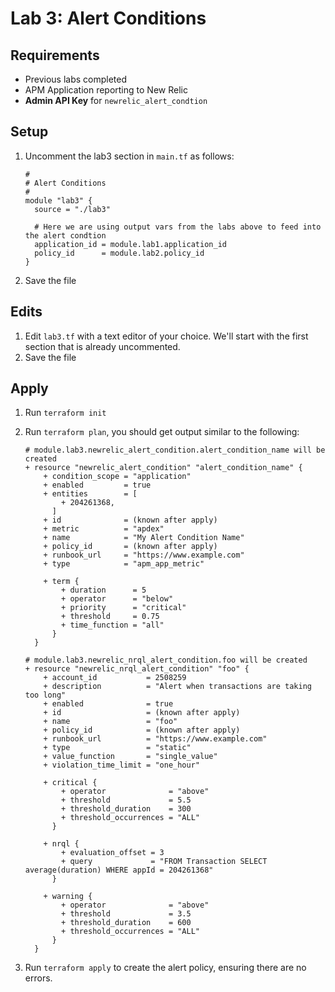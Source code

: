 # Lab 3: Alert Conditions

## Requirements

* Previous labs completed
* APM Application reporting to New Relic
* **Admin API Key** for `newrelic_alert_condtion`

## Setup

1. Uncomment the lab3 section in `main.tf` as follows:

   ```
   #
   # Alert Conditions
   #
   module "lab3" {
     source = "./lab3"

     # Here we are using output vars from the labs above to feed into the alert condtion
     application_id = module.lab1.application_id
     policy_id      = module.lab2.policy_id
   }
   ```

1. Save the file


## Edits

1. Edit `lab3.tf` with a text editor of your choice. We'll start with the first section that is already uncommented.
1. Save the file


## Apply

1. Run `terraform init`
1. Run `terraform plan`, you should get output similar to the following:

   ```
   # module.lab3.newrelic_alert_condition.alert_condition_name will be created
   + resource "newrelic_alert_condition" "alert_condition_name" {
       + condition_scope = "application"
       + enabled         = true
       + entities        = [
           + 204261368,
         ]
       + id              = (known after apply)
       + metric          = "apdex"
       + name            = "My Alert Condition Name"
       + policy_id       = (known after apply)
       + runbook_url     = "https://www.example.com"
       + type            = "apm_app_metric"

       + term {
           + duration      = 5
           + operator      = "below"
           + priority      = "critical"
           + threshold     = 0.75
           + time_function = "all"
         }
     }

   # module.lab3.newrelic_nrql_alert_condition.foo will be created
   + resource "newrelic_nrql_alert_condition" "foo" {
       + account_id           = 2508259
       + description          = "Alert when transactions are taking too long"
       + enabled              = true
       + id                   = (known after apply)
       + name                 = "foo"
       + policy_id            = (known after apply)
       + runbook_url          = "https://www.example.com"
       + type                 = "static"
       + value_function       = "single_value"
       + violation_time_limit = "one_hour"

       + critical {
           + operator              = "above"
           + threshold             = 5.5
           + threshold_duration    = 300
           + threshold_occurrences = "ALL"
         }

       + nrql {
           + evaluation_offset = 3
           + query             = "FROM Transaction SELECT average(duration) WHERE appId = 204261368"
         }

       + warning {
           + operator              = "above"
           + threshold             = 3.5
           + threshold_duration    = 600
           + threshold_occurrences = "ALL"
         }
     }
   ```

1. Run `terraform apply` to create the alert policy, ensuring there are no errors.
